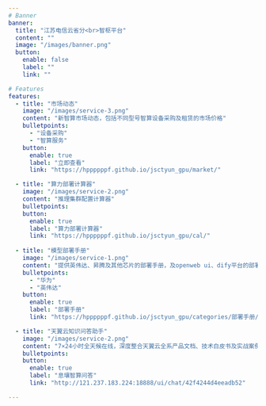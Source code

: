 ```yaml
---
# Banner
banner:
  title: "江苏电信云省分<br>智枢平台"
  content: ""
  image: "/images/banner.png"
  button:
    enable: false
    label: ""
    link: ""

# Features
features:
  - title: "市场动态"
    image: "/images/service-3.png"
    content: "新智算市场动态，包括不同型号智算设备采购及租赁的市场价格"
    bulletpoints:
      - "设备采购"
      - "智算服务"
    button:
      enable: true
      label: "立即查看"
      link: "https://hppppppf.github.io/jsctyun_gpu/market/"

  - title: "算力部署计算器"
    image: "/images/service-2.png"
    content: "推理集群配置计算器"
    bulletpoints:
    button:
      enable: true
      label: "算力部署计算器"
      link: "https://hppppppf.github.io/jsctyun_gpu/cal/"
    
  - title: "模型部署手册"
    image: "/images/service-1.png"
    content: "提供英伟达、昇腾及其他芯片的部署手册，及openweb ui、dify平台的部署指导"
    bulletpoints:
      - "华为"
      - "英伟达"
    button:
      enable: true
      label: "部署手册"
      link: "https://hppppppf.github.io/jsctyun_gpu/categories/部署手册/"

  - title: "天翼云知识问答助手"
    image: "/images/service-2.png"
    content: "7×24小时全天候在线，深度整合天翼云全系产品文档、技术白皮书及实战案例库，提供精准问答服务。"
    bulletpoints:
    button:
      enable: true
      label: "息壤智算问答"
      link: "http://121.237.183.224:18888/ui/chat/42f4244d4eeadb52"

---
```

